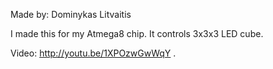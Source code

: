 Made by: Dominykas Litvaitis

I made this for my Atmega8 chip. It controls 3x3x3 LED cube.

Video: http://youtu.be/1XPOzwGwWqY .

